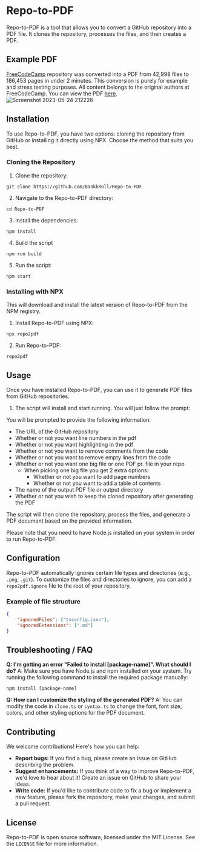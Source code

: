 # Repo-to-PDF

Repo-to-PDF is a tool that allows you to convert a GitHub repository into a PDF file. It clones the repository, processes the files, and then creates a PDF.

## Example PDF

[FreeCodeCamp](https://github.com/freeCodeCamp/freeCodeCamp) repository was converted into a PDF from 42,998 files to 186,453 pages in under 2 minutes. This conversion is purely for example and stress testing purposes. All content belongs to the original authors at FreeCodeCamp. You can view the PDF [here](https://freecodecamppdf.bankkroll.repl.co).
![Screenshot 2023-05-24 212226](https://github.com/BankkRoll/Repo-to-PDF/assets/106103625/9ceb176f-37f6-40d9-ab95-080942d2d7c0)


## Installation

To use Repo-to-PDF, you have two options: cloning the repository from GitHub or installing it directly using NPX. Choose the method that suits you best.

### Cloning the Repository

1. Clone the repository:
```shell
git clone https://github.com/BankkRoll/Repo-to-PDF
```

2. Navigate to the Repo-to-PDF directory:
```shell
cd Repo-to-PDF
```

3. Install the dependencies:
```shell
npm install
```

4. Build the script
```shell
npm run build
```

5. Run the script:
```shell
npm start
```

### Installing with NPX
This will download and install the latest version of Repo-to-PDF from the NPM registry.

1. Install Repo-to-PDF using NPX:
```shell
npx repo2pdf
```

2. Run Repo-to-PDF:
```shell
repo2pdf
```

## Usage

Once you have installed Repo-to-PDF, you can use it to generate PDF files from GitHub repositories.

1. The script will install and start running. You will just follow the prompt:

You will be prompted to provide the following information:
- The URL of the GitHub repository
- Whether or not you want line numbers in the pdf
- Whether or not you want highlighting in the pdf
- Whether or not you want to remove comments from the code
- Whether or not you want to remove empty lines from the code
- Whether or not you want one big file or one PDF pr. file in your repo
  - When picking one big file you get 2 extra options:
    - Whether or not you want to add page numbers
    - Whether or not you want to add a table of contents
- The name of the output PDF file or output directory
- Whether or not you wish to keep the cloned repository after generating the PDF

The script will then clone the repository, process the files, and generate a PDF document based on the provided information.

Please note that you need to have Node.js installed on your system in order to run Repo-to-PDF.



## Configuration

Repo-to-PDF automatically ignores certain file types and directories (e.g., `.png`, `.git`). 
To customize the files and directories to ignore, you can add a `repo2pdf.ignore` file to the root of your repository.

### Example of file structure

```json
{
    "ignoredFiles": ["tsconfig.json"],
    "ignoredExtensions": [".md"]
}
```


## Troubleshooting / FAQ

**Q: I'm getting an error "Failed to install [package-name]". What should I do?**
A: Make sure you have Node.js and npm installed on your system. Try running the following command to install the required package manually:
```shell
npm install [package-name]
```

**Q: How can I customize the styling of the generated PDF?**
A: You can modify the code in `clone.ts` or `syntax.ts` to change the font, font size, colors, and other styling options for the PDF document.


## Contributing

We welcome contributions! Here's how you can help:

- **Report bugs:** If you find a bug, please create an issue on GitHub describing the problem.
- **Suggest enhancements:** If you think of a way to improve Repo-to-PDF, we'd love to hear about it! Create an issue on GitHub to share your ideas.
- **Write code:** If you'd like to contribute code to fix a bug or implement a new feature, please fork the repository, make your changes, and submit a pull request.

## License

Repo-to-PDF is open source software, licensed under the MIT License. See the `LICENSE` file for more information.
